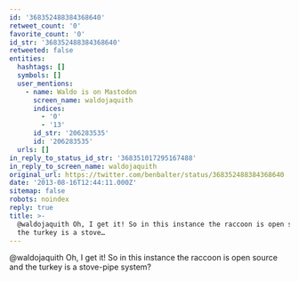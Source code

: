 ```yaml
---
id: '368352488384368640'
retweet_count: '0'
favorite_count: '0'
id_str: '368352488384368640'
retweeted: false
entities:
  hashtags: []
  symbols: []
  user_mentions:
    - name: Waldo is on Mastodon
      screen_name: waldojaquith
      indices:
        - '0'
        - '13'
      id_str: '206283535'
      id: '206283535'
  urls: []
in_reply_to_status_id_str: '368351017295167488'
in_reply_to_screen_name: waldojaquith
original_url: https://twitter.com/benbalter/status/368352488384368640
date: '2013-08-16T12:44:11.000Z'
sitemap: false
robots: noindex
reply: true
title: >-
  @waldojaquith Oh, I get it! So in this instance the raccoon is open source and
  the turkey is a stove…
---
```


@waldojaquith Oh, I get it! So in this instance the raccoon is open source and the turkey is a stove-pipe system?